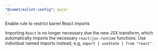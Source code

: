 ```yaml
---
"@comet/eslint-config": major
---
```


Enable rule to restrict barrel React imports

Importing `React` is no longer necessary due the new JSX transform, which automatically imports the necessary `react/jsx-runtime` functions.
Use individual named imports instead, e.g, `import { useState } from "react"`.

